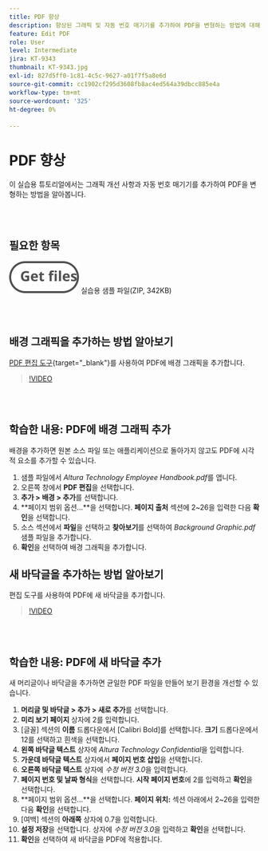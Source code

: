 ```yaml
---
title: PDF 향상
description: 향상된 그래픽 및 자동 번호 매기기를 추가하여 PDF을 변형하는 방법에 대해 알아봅니다
feature: Edit PDF
role: User
level: Intermediate
jira: KT-9343
thumbnail: KT-9343.jpg
exl-id: 827d5ff0-1c81-4c5c-9627-a01f7f5a8e6d
source-git-commit: cc1902cf295d3608fb8ac4ed564a39dbcc885e4a
workflow-type: tm+mt
source-wordcount: '325'
ht-degree: 0%

---
```


# PDF 향상

이 실습용 튜토리얼에서는 그래픽 개선 사항과 자동 번호 매기기를 추가하여 PDF을 변형하는 방법을 알아봅니다.

<br> 

## 필요한 항목

[![파일 가져오기](../assets/Getfiles.svg)](../assets/Enhance.zip)
실습용 샘플 파일(ZIP, 342KB)

<br> 

## 배경 그래픽을 추가하는 방법 알아보기

[PDF 편집 도구](https://www.adobe.com/acrobat/online/pdf-editor.html){target="_blank"}를 사용하여 PDF에 배경 그래픽을 추가합니다.

>[!VIDEO](https://video.tv.adobe.com/v/338746?hidetitle=true)

<br> 

## 학습한 내용: PDF에 배경 그래픽 추가

배경을 추가하면 원본 소스 파일 또는 애플리케이션으로 돌아가지 않고도 PDF에 시각적 요소를 추가할 수 있습니다.

1. 샘플 파일에서 *Altura Technology Employee Handbook.pdf*&#x200B;를 엽니다.
1. 오른쪽 창에서 **PDF 편집**&#x200B;을 선택합니다.
1. **추가 > 배경 > 추가**&#x200B;를 선택합니다.
1. **페이지 범위 옵션...**을 선택합니다.
**페이지 출처** 섹션에 2~26을 입력한 다음 **확인**&#x200B;을 선택합니다.
1. 소스 섹션에서 **파일**&#x200B;을 선택하고 **찾아보기**&#x200B;를 선택하여 *Background Graphic.pdf* 샘플 파일을 추가합니다.
1. **확인**&#x200B;을 선택하여 배경 그래픽을 추가합니다.

## 새 바닥글을 추가하는 방법 알아보기

편집 도구를 사용하여 PDF에 새 바닥글을 추가합니다.

>[!VIDEO](https://video.tv.adobe.com/v/338745?hidetitle=true)

<br> 

## 학습한 내용: PDF에 새 바닥글 추가

새 머리글이나 바닥글을 추가하면 균일한 PDF 파일을 만들어 보기 환경을 개선할 수 있습니다.

1. **머리글 및 바닥글 > 추가 > 새로 추가**&#x200B;를 선택합니다.
1. **미리 보기 페이지** 상자에 2를 입력합니다.
1. [글꼴] 섹션의 **이름** 드롭다운에서 [Calibri Bold]를 선택합니다.
**크기** 드롭다운에서 12를 선택하고 흰색을 선택합니다.
1. **왼쪽 바닥글 텍스트** 상자에 *Altura Technology Confidential*&#x200B;을 입력합니다.
1. **가운데 바닥글 텍스트** 상자에서 **페이지 번호 삽입**&#x200B;을 선택합니다.
1. **오른쪽 바닥글 텍스트** 상자에 *수정 버전 3.0*&#x200B;을 입력합니다.
1. **페이지 번호 및 날짜 형식**을 선택합니다.
**시작 페이지 번호**&#x200B;에 2를 입력하고 **확인**&#x200B;을 선택합니다.
1. **페이지 범위 옵션...**을 선택합니다.
**페이지 위치:** 섹션 아래에서 2~26을 입력한 다음 **확인**&#x200B;을 선택합니다.
1. [여백] 섹션의 **아래쪽** 상자에 0.7을 입력합니다.
1. **설정 저장**을 선택합니다.
상자에 *수정 버전 3.0*&#x200B;을 입력하고 **확인**&#x200B;을 선택합니다.
1. **확인**&#x200B;을 선택하여 새 바닥글을 PDF에 적용합니다.

